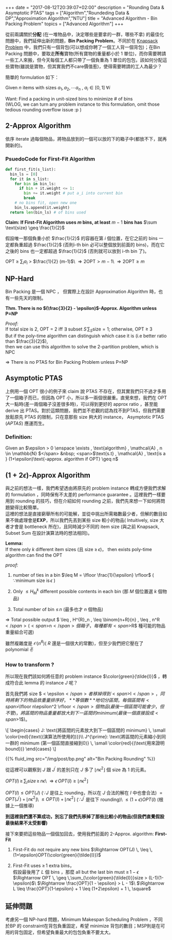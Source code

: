 +++
date =  "2017-08-12T20:39:07+02:00"
description = "Rounding Data & Asymptotic PTAS"
tags = ["Algorithm","Roundeding Data & DP","Approximation Algorithm","NTU"]
title =  "Advanced Algorithm - Bin Packing Problem"
topics = ["Advanced Algorithm"]
+++

從前兩講關於**分配** (在一堆物品中，決定哪些是要拿的一群，哪些不拿) 的最佳化問題中，我們延伸出新的問題，**Bin Packing Problem**。不同於在 [Knapsack Problem](https://sunprinces.github.io/learning/2017/07/advanced-algorithm---knapsack-problem/) 中，我們只有一個背包(可以想成你聘了一個工人背一個背包)；在Bin Packing 問題中，要取走**所有**寶物(所有寶物的重量都小於 1 單位)，而你需要聘請一些工人來搬，但今天每個工人都只帶了一個負重為 1 單位的包包，該如何分配這些寶物(雖說是寶物，但其實我們不care價值惹)，使得需要聘請的工人為最少？

簡單的 formulation 如下：

<!--more-->

Given <span>$n$</span> items with sizes <span>$a_1 , a_2 , \cdots a_n$</span> ,
<span>$a_i \in [0,1] \; \forall i$</span>

Want: Find a packing in unit-sized bins to minimize \# of bins<br/> 
(WLOG, we can turn any problem instance to this formulation, omit those tedious rounding
overflow issue :p )

## 2-Approx Algorithm
依序 iterate 過每個物品，將物品放到的一個可以放的下的箱子中(都放不下，就再開新的)。

### PsuedoCode for First-Fit Algorithm

```python
def first_fit(s_list):
  bin_ls = [0]
  for it in s_list:
    for bin in bin_ls:
      if bin + it.weight <= 1:
        bin += it.weight # put a_i into current bin
        break
    # no bins fit, open new one
    bin_ls.append(it.weight)
  return len(bin_ls) # of bins used
```

**Claim: If First-Fit Algorithm uses <span>$m$</span> bins, at least** <span>$m - 1$</span> **bins has** <span>$\sum \text{size} \geq \frac{1}{2}$</span>

假設唯一那個負重小於 <span>$\frac{1}{2}$</span> 的容器在第 <span>$i$</span> 個位置，在它之前的 bins 一定都負重超過 <span>$\frac{1}{2}$</span> (否則i-th bin 必可以整個放到前面的 bins)，而在它之後的 bins 也一定都超過 <span>$\frac{1}{2}$</span> (否則就可以放到 i-th bin 了)。

<span>$\text{OPT}$</span> <span>$\geq$</span> <span>$\sum_i a_i$</span> > <span>$\frac{1}{2} (m-1)$</span>\\
<span>$\Rightarrow 2\text{OPT} > m - 1$</span>\\
<span>$\Rightarrow 2\text{OPT} \geq m$</span>

## NP-Hard

Bin Packing 是一個 NPC ， 但實際上在設計 Approximation Algorithm 時，也有一些先天的限制。

**Thm. There is no <span>$(\frac{3}{2} - \epsilon)$</span>-Approx. Algorithm unless P=NP**

*Proof:*<br/>
If total size is 2, OPT = 2 iff <span>$\exists$</span> subset <span>$S \, \sum_S\text{size} = 1$</span>; otherwise, OPT <span>$\geq$</span> 3 <br/>
But if the poly-time algorithm can distinguish which case it is (i.e better ratio than <span>$\frac{3}{2}$</span>),<br/>then we can use this algorithm to solve the 2-partition problem, which is NPC

<span>$\Rightarrow$</span> There is no PTAS for Bin Packing Problem unless P=NP

## Asymptotic PTAS

上例用一個 OPT 很小的例子來 claim 說 PTAS 不存在，但其實我們只不過才多用了一個箱子而已，但因為 OPT 小，所以多一兩個很嚴重。直覺來想，我們在 OPT 大一點時(差一兩個箱子沒差很多時)，可以得到更好的 approx ratio ，甚至能 derive 出 PTAS。對於這類問題，我們並不悲觀的認為找不到PTAS，但我們需要放鬆原先 PTAS 的限制，只在意那些 size 夠大的 instance， Asymptotic PTAS (*APTAS*) 應運而生。

### Definition:

Given an <span>$\epsilon > 0 \enspace \exists \, \text{algorithm} \, \mathcal{A} , n \in \mathbb{N} $</span> &nbsp;
<span>$\text{s.t} \, \mathcal{A} \, \text{is a } (1+\epsilon)\text{-approx. algorithm if OPT} \geq n$</span>

<!--Given any <span>$\epsilon  >  0 \exists A_\epsilon , n_\epsilon \in \mathbb{N}$</span>-->

## (<span>$1 + 2\epsilon$</span>)-Approx Algorithm

與之前的想法一樣，我們希望透由將原先的 problem instance 轉成方便我們求解的 formulation ，同時保有不太差的 performance guarantee 。這裡我們一樣要用到 rounding 的技巧，但在介紹如何 rounding 之前，我們先來想一下如何將問題變得比較簡單。</br>
這裡的想法是直接窮舉所有的可能解，並從中挑出所需箱數最少者，但解的數目如果不做處理會是**EXP**，所以我們先丟到某些 size 較小的物品( Intuitively, size 大者才會是 bottleneck 所在)，且同時減少不同的 item size (與之前 Knapsack, Subset Sum 在設計演算法時的想法相同)。

**Lemma:**<br/>If there only <span>$k$</span> different item sizes (且 size <span>$\geq \,\epsilon$</span>)，
then exists poly-time algorithm can find the OPT

*proof:*<br/>

1. number of ties in a bin <span>$\leq M = \lfloor \frac{1}{\epsilon} \rfloor$</span> ( <span>$\because \text{minimum size is} \, \epsilon$</span> )

2. Only <span>$\leq {H}^{k}_{M}$</span> different possible contents in each bin (那 <span>$M$</span> 個位置選 <span>$k$</span> 個物品)

3. Total number of bin <span>$\leq \, n$</span> (最多也才 <span>$n$</span> 個物品)

<span>$\Rightarrow$</span> Total possible output <span>$ \leq \, H^{R}_n \, \leq \binom{n+R}{n} \, \leq \, n^R$</span> (<span>$n$</span> 個箱子，每種都有 <span>$R$</span> 種可能的物品重量組合可選)

雖然複雜度是 <span>$\mathcal{O}(n^R)$</span>( <span>$R$</span> 還是一個很大的常數)，但至少我們把它壓在了 polynomial ✌

### How to transform ?
所以現在我們該如何將任意的 problem instance <span>$\color{green}{\tilde{I}}$</span> ，轉成符合此 lemma 的 instance <span>$J$</span> 呢？

首先我們將 size <span>$ < \epsilon$</span> 者移掉得到 <span>$I$</span>，同時將剩下的物品依重量排序好，**等個數**地切分區間，每個區間有 <span>$\lfloor n\epsilon^2 \rfloor$</span> 個物品 (最後一個區間可能會少，但不管)，將區間的物品重量都放大到下一區間的 minimum (最後一個直接設成 <span>$1$</span>)。

<div>
\[
\begin{cases}
J: \text{將區間的元素放大到下一個區間的 minimum} \, \small \color{red}{\text{(演算法所使用的)}}\\
J^{\prime}: \text{將區間的元素縮小到同一群的 minimum (第一個區間直接縮到0)} \, \small \color{red}{(\text{用來證明bound})}
\end{cases}
\]
</div>

{{% fluid_img src="/img/post/bp.png" alt="Bin Packing Rounding" %}}

從這裡可以觀察到 <span>$J$</span> 跟 <span>$J^{\prime}$</span> 的差別只在 <span>$J$</span> 多了 <span>$\lfloor n\epsilon^2 \rfloor$</span>  個 size 為 <span>$1$</span> 的元素。

<span>$OPT(I) \, \geq \, \sum_{I}size \, \geq \, n\epsilon$</span>\\
<span>$\Rightarrow \epsilon \, OPT(I) \geq \lfloor n \epsilon^2 \rfloor$</span>

<span>$OPT(I) \leq OPT(J)$</span> (<span>$\because J$</span> 是往上 rounding，所以在 <span>$J$</span> 合法的解在 <span>$I$</span> 中也會合法)
<span>$= OPT(J^\prime) + \lfloor n \epsilon^2 \rfloor$</span>\\
<span>$\leq OPT(I) + \lfloor n \epsilon^2 \rfloor$</span> (<span>$\because J^\prime$ 是往下 rounding</span>)\\
<span>$\leq (1+\epsilon) OPT(I)$</span> (根據上一個推導)

**到這裡我們還不算成功，別忘了我們先移掉了那些比較小的物品(但我們直覺假設最後結果不太受影響)**

接下來要把這些物品一個個加回去，使用我們前面的 2-Approx. algorithm:
**First-Fit**

1. First-Fit do not require any new bins <span>$\Rightarrow OPT(J) \, \leq \, (1+\epsilon)OPT(\color{green}{\tilde{I}})$</span>

2. First-Fit uses <span>$\geq \, 1$</span> extra bins，<br/>
假設最後用了 <span>$L$</span> 個 bins ，那麼 all but the last bin must
<span>$\geq \, 1 - \epsilon$</span> <br/>
<span>$\Rightarrow OPT \, \geq \,\sum_{\color{green}{\tilde{I}}}size > (L-1)(1-\epsilon)$</span>\\
<span>$\Rightarrow \frac{OPT}{1 - \epsilon} > L - 1$</span>\\
<span>$\Rightarrow L \leq \frac{OPT}{1-\epsilon} + 1 \leq (1+2\epsilon) + 1 \, \square$</span>

## 延伸問題

考慮另一個 NP-hard 問題，Minimum Makespan Scheduling Problem ，不同於BP 的 constraint在背包負重固定，希望 minimize 背包的數目；MSP則是在可用的背包固定，但希望負重最大的包包負重不要太大。

